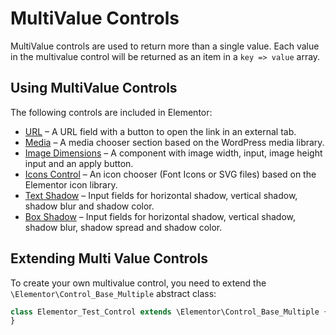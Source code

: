 # MultiValue Controls

<Badge type="tip" vertical="top" text="Elementor Core" /> <Badge type="warning" vertical="top" text="Basic" />

MultiValue controls are used to return more than a single value. Each value in the multivalue control will be returned as an item in a `key => value` array.

## Using MultiValue Controls

The following controls are included in Elementor:

* [URL](./../controls/classes/control-url/) – A URL field with a button to open the link in an external tab.
* [Media](./../controls/classes/control-media/) – A media chooser section based on the WordPress media library.
* [Image Dimensions](./../controls/classes/control-image-dimensions/) – A component with image width, input, image height input and an apply button.
* [Icons Control](./../controls/classes/control-icons/) – An icon chooser (Font Icons or SVG files) based on the Elementor icon library.
* [Text Shadow](./../controls/classes/control-text-shadow/) – Input fields for horizontal shadow, vertical shadow, shadow blur and shadow color.
* [Box Shadow](./../controls/classes/control-box-shadow/) – Input fields for horizontal shadow, vertical shadow, shadow blur, shadow spread and shadow color.

## Extending Multi Value Controls

To create your own multivalue control, you need to extend the `\Elementor\Control_Base_Multiple` abstract class:

```php {1}
class Elementor_Test_Control extends \Elementor\Control_Base_Multiple {
}
```
